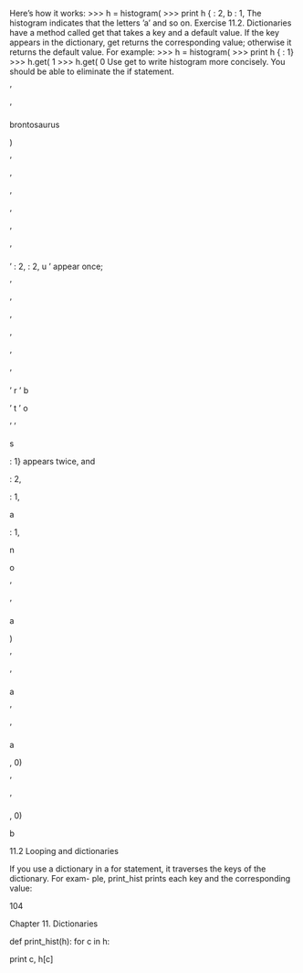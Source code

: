 Here’s how it works: >>> h = histogram( >>> print h { : 2, b : 1, The histogram indicates that the letters ’a’ and so on. Exercise 11.2. Dictionaries have a method called get that takes a key and a default value. If the key appears in the dictionary, get returns the corresponding value; otherwise it returns the default value. For example: >>> h = histogram( >>> print h { : 1} >>> h.get( 1 >>> h.get( 0 Use get to write histogram more concisely. You should be able to eliminate the if statement.

’

’

brontosaurus

)

’

’

’

’

’

’

’ : 2, : 2, u ’ appear once;

’

’

’

’

’

’

’ r ’ b

’ t ’ o

’ ’

s

: 1} appears twice, and

: 2,

: 1,

a

: 1,

n

o

’

’

a

)

’

’

a

’

’

a

, 0)

’

’

, 0)

b

11.2 Looping and dictionaries

If you use a dictionary in a for statement, it traverses the keys of the dictionary. For exam- ple, print_hist prints each key and the corresponding value:

104

Chapter 11. Dictionaries

def print_hist(h): for c in h:

print c, h[c]